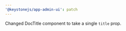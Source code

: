 ```yaml
---
'@keystonejs/app-admin-ui': patch
---
```


Changed DocTitle component to take a single `title` prop.
